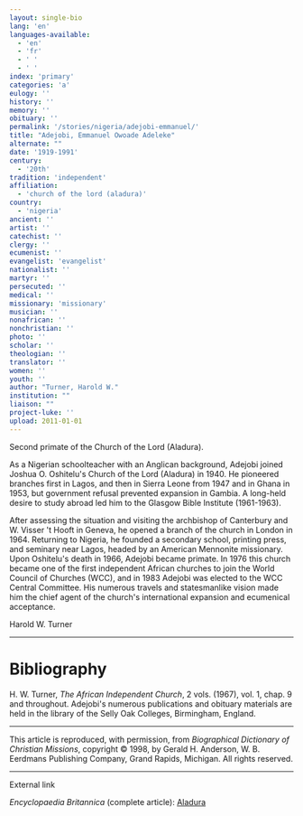 ```yaml
---
layout: single-bio
lang: 'en'
languages-available:
  - 'en'
  - 'fr'
  - ' '
  - ' '
index: 'primary'
categories: 'a'
eulogy: ''
history: ''
memory: ''
obituary: ''
permalink: '/stories/nigeria/adejobi-emmanuel/'
title: "Adejobi, Emmanuel Owoade Adeleke"
alternate: ""
date: '1919-1991'
century:
  - '20th'
tradition: 'independent'
affiliation:
  - 'church of the lord (aladura)'
country:
  - 'nigeria'
ancient: ''
artist: ''
catechist: ''
clergy: ''
ecumenist: ''
evangelist: 'evangelist'
nationalist: ''
martyr: ''
persecuted: ''
medical: ''
missionary: 'missionary'
musician: ''
nonafrican: ''
nonchristian: ''
photo: ''
scholar: ''
theologian: ''
translator: ''
women: ''
youth: ''
author: "Turner, Harold W."
institution: ""
liaison: ""
project-luke: ''
upload: 2011-01-01
---
```




Second primate of the Church of the Lord (Aladura).

As a Nigerian schoolteacher with an Anglican background, Adejobi joined Joshua O. Oshitelu's Church of the Lord (Aladura) in 1940. He pioneered branches first in Lagos, and then in Sierra Leone from 1947 and in Ghana in 1953, but government refusal prevented expansion in Gambia. A long-held desire to study abroad led him to the Glasgow Bible Institute (1961-1963).

After assessing the situation and visiting the archbishop of Canterbury and
W. Visser 't Hooft in Geneva, he opened a branch of the church in London in 1964. Returning to Nigeria, he founded a secondary school, printing press, and seminary near Lagos, headed by an American Mennonite missionary. Upon Oshitelu's death in 1966, Adejobi became primate. In 1976 this church became one of the first independent African churches to join the World Council of Churches (WCC), and in 1983 Adejobi was elected to the WCC Central Committee. His numerous travels and statesmanlike vision made him the chief agent of the church's international expansion and ecumenical acceptance.

Harold W. Turner

---

# Bibliography

H. W. Turner, *The African Independent Church*, 2 vols.
(1967), vol. 1, chap. 9 and throughout. Adejobi's numerous publications and obituary materials are held in the library of the Selly Oak Colleges, Birmingham, England.

---

This article is reproduced, with permission, from *Biographical Dictionary of Christian Missions*,   copyright &copy; 1998, by Gerald H. Anderson, W. B. Eerdmans Publishing Company, Grand Rapids, Michigan.  All rights reserved.

---

External link

*Encyclopaedia Britannica*  (complete article):  [ Aladura](http://www.britannica.com/eb/article-9005331/Aladura)
